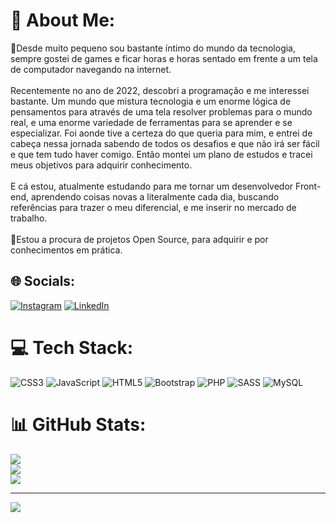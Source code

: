 # 💫 About Me:
🔭Desde muito pequeno sou bastante íntimo do mundo da tecnologia, sempre gostei de games e ficar horas e horas sentado em frente a um tela de computador navegando na internet.<br><br>Recentemente no ano de 2022, descobri a programação e me interessei bastante. Um mundo que mistura tecnologia e um enorme lógica de pensamentos para através de uma tela resolver problemas para o mundo real, e uma enorme variedade de ferramentas para se aprender e se especializar. Foi aonde tive a certeza do que queria para mim, e entrei de cabeça nessa jornada sabendo de todos os desafios e que não irá ser fácil e que tem tudo haver comigo. Então montei um plano de estudos e tracei meus objetivos para adquirir conhecimento.<br><br>E cá estou, atualmente estudando para me tornar um desenvolvedor Front-end, aprendendo coisas novas a literalmente cada dia, buscando referências para trazer o meu diferencial, e me inserir no mercado de trabalho.<br><br>👯Estou a procura de projetos Open Source, para adquirir e por conhecimentos em prática.


## 🌐 Socials:
[![Instagram](https://img.shields.io/badge/Instagram-%23E4405F.svg?logo=Instagram&logoColor=white)](https://instagram.com/Msouza_022) [![LinkedIn](https://img.shields.io/badge/LinkedIn-%230077B5.svg?logo=linkedin&logoColor=white)](https://linkedin.com/in/https://www.linkedin.com/in/matheus-souza-87336723a/) 

# 💻 Tech Stack:
![CSS3](https://img.shields.io/badge/css3-%231572B6.svg?style=for-the-badge&logo=css3&logoColor=white) ![JavaScript](https://img.shields.io/badge/javascript-%23323330.svg?style=for-the-badge&logo=javascript&logoColor=%23F7DF1E) ![HTML5](https://img.shields.io/badge/html5-%23E34F26.svg?style=for-the-badge&logo=html5&logoColor=white) ![Bootstrap](https://img.shields.io/badge/bootstrap-%23563D7C.svg?style=for-the-badge&logo=bootstrap&logoColor=white) ![PHP](https://img.shields.io/badge/php-%23777BB4.svg?style=for-the-badge&logo=php&logoColor=white) ![SASS](https://img.shields.io/badge/SASS-hotpink.svg?style=for-the-badge&logo=SASS&logoColor=white) ![MySQL](https://img.shields.io/badge/mysql-%2300f.svg?style=for-the-badge&logo=mysql&logoColor=white)
# 📊 GitHub Stats:
![](https://github-readme-stats.vercel.app/api?username=Mth-dev022&theme=dracula&hide_border=false&include_all_commits=false&count_private=false)<br/>
![](https://github-readme-streak-stats.herokuapp.com/?user=Mth-dev022&theme=dracula&hide_border=false)<br/>
![](https://github-readme-stats.vercel.app/api/top-langs/?username=Mth-dev022&theme=dracula&hide_border=false&include_all_commits=false&count_private=false&layout=compact)

---
[![](https://visitcount.itsvg.in/api?id=Mth-dev022&icon=0&color=0)](https://visitcount.itsvg.in)

<!-- Proudly created with GPRM ( https://gprm.itsvg.in ) -->
